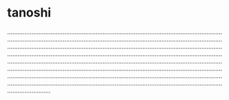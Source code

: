 # tanoshi
.........................................................................................................................................................................................................................................................................................................................................................................................................................................................................................................................................................................................................................................................................................................................................................................................................................................................................................................................................................................................................................................................